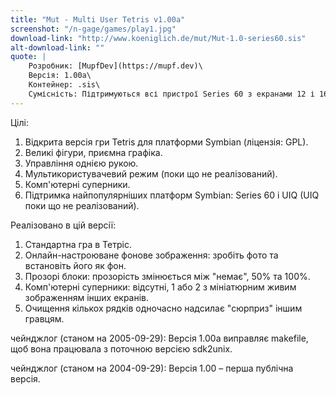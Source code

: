 ```yaml
---
title: "Mut - Multi User Tetris v1.00a"
screenshot: "/n-gage/games/play1.jpg"
download-link: "http://www.koeniglich.de/mut/Mut-1.0-series60.sis"
alt-download-link: ""
quote: |
    Розробник: [MupfDev](https://mupf.dev)\
    Версія: 1.00a\
    Контейнер: .sis\
    Сумісність: Підтримуються всі пристрої Series 60 з екранами 12 і 16 біт.
---
```


Цілі:

1. Відкрита версія гри Tetris для платформи Symbian (ліцензія: GPL).
2. Великі фігури, приємна графіка.
3. Управління однією рукою.
4. Мультикористувачевий режим (поки що не реалізований).
5. Комп'ютерні суперники.
6. Підтримка найпопулярніших платформ Symbian: Series 60 і UIQ (UIQ поки що не реалізований).

Реалізовано в цій версії:

1. Стандартна гра в Тетріс.
2. Онлайн-настроюване фонове зображення: зробіть фото та встановіть його як фон.
3. Прозорі блоки: прозорість змінюється між "немає", 50% та 100%.
4. Комп'ютерні суперники: відсутні, 1 або 2 з мініатюрним живим зображенням інших екранів.
5. Очищення кількох рядків одночасно надсилає "сюрприз" іншим гравцям.

чейнджлог (станом на 2005-09-29):
Версія 1.00a виправляє makefile, щоб вона працювала з поточною версією sdk2unix.

чейнджлог (станом на 2004-09-29):
Версія 1.00 – перша публічна версія.